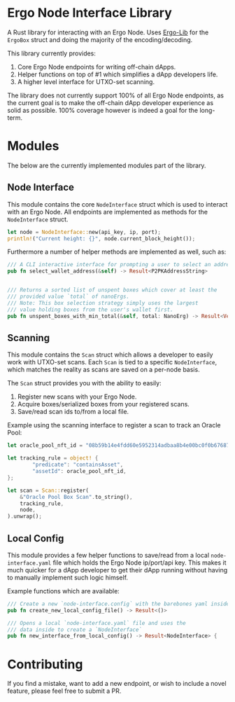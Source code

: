# Ergo Node Interface Library

A Rust library for interacting with an Ergo Node. Uses [Ergo-Lib](https://github.com/ergoplatform/sigma-rust) for the `ErgoBox` struct and doing the majority of the encoding/decoding.

This library currently provides:
1. Core Ergo Node endpoints for writing off-chain dApps.
2. Helper functions on top of #1 which simplifies a dApp developers life.
3. A higher level interface for UTXO-set scanning.

The library does not currently support 100% of all Ergo Node endpoints, as the current goal is to make the off-chain dApp developer experience as solid as possible. 100% coverage however is indeed a goal for the long-term.


Modules
========

The below are the currently implemented modules part of the library.

Node Interface
--------------
This module contains the core `NodeInterface` struct which is used to interact with an Ergo Node. All endpoints are implemented as methods for the `NodeInterface` struct.


```rust
let node = NodeInterface::new(api_key, ip, port);
println!("Current height: {}", node.current_block_height());
```

Furthermore a number of helper methods are implemented as well, such as:

```rust
/// A CLI interactive interface for prompting a user to select an address
pub fn select_wallet_address(&self) -> Result<P2PKAddressString>


/// Returns a sorted list of unspent boxes which cover at least the
/// provided value `total` of nanoErgs.
/// Note: This box selection strategy simply uses the largest
/// value holding boxes from the user's wallet first.
pub fn unspent_boxes_with_min_total(&self, total: NanoErg) -> Result<Vec<ErgoBox>>

```

Scanning
---------
This module contains the `Scan` struct which allows a developer to easily work with UTXO-set scans. Each `Scan` is tied to a specific `NodeInterface`, which matches the reality as scans are saved on a per-node basis.

The `Scan` struct provides you with the ability to easily:
1. Register new scans with your Ergo Node.
2. Acquire boxes/serialized boxes from your registered scans.
3. Save/read scan ids to/from a local file.

Example using the scanning interface to register a scan to track an Oracle Pool:

```rust
let oracle_pool_nft_id = "08b59b14e4fdd60e5952314adbaa8b4e00bc0f0b676872a5224d3bf8591074cd".to_string();

let tracking_rule = object! {
        "predicate": "containsAsset",
        "assetId": oracle_pool_nft_id,
};

let scan = Scan::register(
    &"Oracle Pool Box Scan".to_string(),
    tracking_rule,
    node,
).unwrap();

```


Local Config
------------
This module provides a few helper functions to save/read from a local `node-interface.yaml` file which holds the Ergo Node ip/port/api key. This makes it much quicker for a dApp developer to get their dApp running without having to manually implement such logic himself.

Example functions which are available:

```rust
/// Create a new `node-interface.config` with the barebones yaml inside
pub fn create_new_local_config_file() -> Result<()>

/// Opens a local `node-interface.yaml` file and uses the
/// data inside to create a `NodeInterface`
pub fn new_interface_from_local_config() -> Result<NodeInterface> {
```






Contributing
============
If you find a mistake, want to add a new endpoint, or wish to include a novel feature, please feel free to submit a PR.